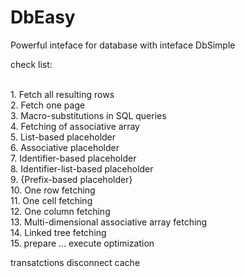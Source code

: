# DbEasy

Powerful inteface for database
with inteface DbSimple



check list:

<br/> 1. Fetch all resulting rows
<br/> 2. Fetch one page 
<br/> 3. Macro-substitutions in SQL queries
<br/> 4. Fetching of associative array
<br/> 5. List-based placeholder
<br/> 6. Associative placeholder
<br/> 7. Identifier-based placeholder
<br/> 8. Identifier-list-based placeholder 
<br/> 9. {Prefix-based placeholder}
<br/> 10. One row fetching
<br/> 11. One cell fetching
<br/> 12. One column fetching
<br/> 13. Multi-dimensional associative array fetching
<br/> 14. Linked tree fetching 
<br/> 15. prepare ... execute optimization
 
transatctions
disconnect
cache
 
 
